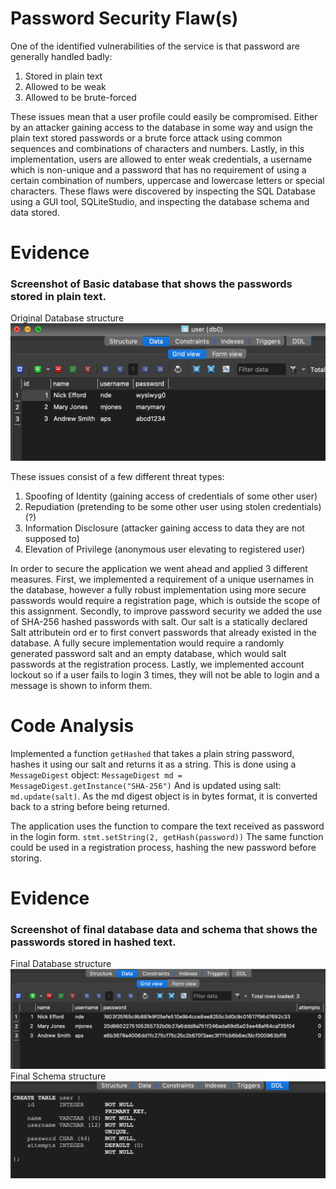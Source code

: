 # Password Security Flaw(s)

One of the identified vulnerabilities of the service is that password are generally handled badly:
1. Stored in plain text
2. Allowed to be weak
3. Allowed to be brute-forced

These issues mean that a user profile could easily be compromised. Either by an attacker gaining access to the database in
some way and usign the plain text stored passwords or a brute force attack using common sequences and combinations of 
characters and numbers. Lastly, in this implementation, users are allowed to enter weak credentials, a username which
is non-unique and a password that has no requirement of using a certain combination of numbers, uppercase and 
lowercase letters or special characters. These flaws were discovered by inspecting the SQL Database using a 
GUI tool, SQLiteStudio, and inspecting the database schema and data stored.

# Evidence
### Screenshot of Basic database that shows the passwords stored in plain text.
Original Database structure
![Original Db](./db_orig.png)

These issues consist of a few different threat types:
1. Spoofing of Identity (gaining access of credentials of some other user)
2. Repudiation (pretending to be some other user using stolen credentials) (?)
3. Information Disclosure (attacker gaining access to data they are not supposed to)
4. Elevation of Privilege (anonymous user elevating to registered user)

In order to secure the application we went ahead and applied 3 different measures. First, we implemented a requirement of a unique
usernames in the database, however a fully robust implementation using more secure passwords would require a registration page, 
which is outside the scope of this assignment. Secondly, to improve password security we added the use of
SHA-256 hashed passwords with salt. Our salt is a statically declared Salt attributein ord er to first convert passwords 
that already existed in the database. A fully secure implementation would require a randomly generated password salt and
an empty database, which would salt passwords at the registration process. Lastly, we implemented account lockout so if a 
user fails to login 3 times, they will not be able to login and a message is shown to inform them.

# Code Analysis
Implemented a function `getHashed` that takes a plain string password, hashes it using our salt and returns it as a string. 
This is done using a `MessageDigest` object: `MessageDigest md = MessageDigest.getInstance("SHA-256")`
And is updated using salt: `md.update(salt)`. As the md digest object is in bytes format, it is converted back 
to a string before being returned. 

The application uses the function to compare the text received as password in the login form.
`stmt.setString(2, getHash(password))`
The same function could be used in a registration process, hashing the new password before storing.

# Evidence
### Screenshot of final database data and schema that shows the passwords stored in hashed text.
Final Database structure
![Final Db](./final_db.png)
Final Schema structure
![Final Schema](./final_schema.png)